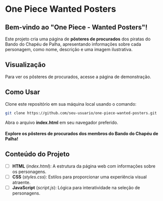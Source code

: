 # One Piece Wanted Posters

## Bem-vindo ao "One Piece - Wanted Posters"!

Este projeto cria uma página de **pôsteres de procurados** dos piratas do Bando do Chapéu de Palha, apresentando informações sobre cada personagem, como nome, descrição e uma imagem ilustrativa.


## Visualização

Para ver os pôsteres de procurados, acesse a página de demonstração.


## Como Usar

Clone este repositório em sua máquina local usando o comando:

```bash
git clone https://github.com/seu-usuario/one-piece-wanted-posters.git
```

Abra o arquivo **index.html** em seu navegador preferido.


#### Explore os pôsteres de procurados dos membros do Bando do Chapéu de Palha!


## Conteúdo do Projeto

 - [ ] **HTML** (*index.html*): A estrutura da página web com informações sobre os personagens.
 - [ ] **CSS** (*styles.css*): Estilos para proporcionar uma experiência visual atraente.
 - [ ] **JavaScript** (*script.js*): Lógica para interatividade na seleção de personagens.
